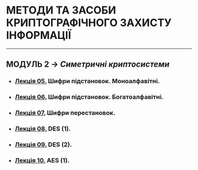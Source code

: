 # **МЕТОДИ ТА ЗАСОБИ КРИПТОГРАФІЧНОГО ЗАХИСТУ ІНФОРМАЦІЇ**
***
## **МОДУЛЬ 2** -> *Симетричні криптосистеми*
- ### [**Лекція 05.**](/1_LEC/Modulo_2/CIB_2022_Lec_05_.pdf) Шифри підстановок. Моноалфавітні.
- ### [**Лекція 06.**](/1_LEC/Modulo_2/CIB_2022_Lec_06_.pdf) Шифри підстановок. Богатоалфавітні.
- ### [**Лекція 07.**](/1_LEC/Modulo_2/CIB_2022_Lec_07_.pdf) Шифри перестановок.
- ### [**Лекція 08.**](/1_LEC/Modulo_2/CIB_2022_Lec_08_.pdf) DES (1).
- ### [**Лекція 09.**](/1_LEC/Modulo_2/CIB_2022_Lec_09_.pdf) DES (2).
- ### [**Лекція 10.**](/1_LEC/Modulo_2/CIB_2022_Lec_10_.pdf) AES (1).  
